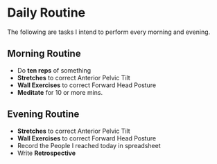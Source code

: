# Daily Routine

The following are tasks I intend to perform every morning and evening.

## Morning Routine

- Do **ten reps** of something
- __Stretches__ to correct Anterior Pelvic Tilt
- __Wall Exercises__ to correct Forward Head Posture
- **Meditate** for 10 or more mins.

## Evening Routine

- __Stretches__ to correct Anterior Pelvic Tilt
- __Wall Exercises__ to correct Forward Head Posture
- Record the People I reached today in spreadsheet
- Write **Retrospective**
